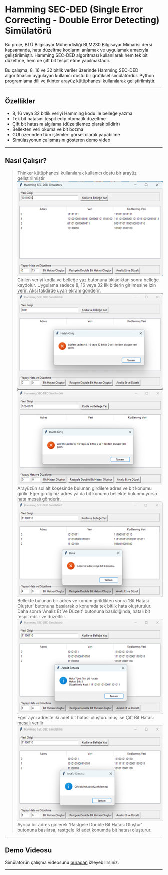 # Hamming SEC-DED (Single Error Correcting - Double Error Detecting) Simülatörü

Bu proje, BTÜ Bilgisayar Mühendisliği BLM230 Bilgisayar Mimarisi dersi kapsamında, hata düzeltme kodlarını anlamak ve uygulamak amacıyla geliştirilmiştir. Hamming SEC-DED algoritması kullanılarak hem tek bit düzeltme, hem de çift bit tespit etme yapılmaktadır.

Bu çalışma, 8, 16 ve 32 bitlik veriler üzerinde Hamming SEC-DED algoritmasını uygulayan kullanıcı dostu bir grafiksel simülatördür. Python programlama dili ve tkinter arayüz kütüphanesi kullanılarak geliştirilmiştir.

---

## Özellikler

- 8, 16 veya 32 bitlik veriyi Hamming kodu ile belleğe yazma  
- Tek bit hatasını tespit edip otomatik düzeltme  
- Çift bit hatasını algılama (düzeltilemez olarak bildirir)  
- Bellekten veri okuma ve bit bozma  
- GUI üzerinden tüm işlemleri görsel olarak yapabilme  
- Simülasyonun çalışmasını gösteren demo video

---

## Nasıl Çalışır?

> Thinker kütüphanesi kullanılarak kullanıcı dostu bir arayüz geliştirilmiştir
![resim1](screenshots/img1.png)
> Girilen veriyi kodla ve belleğe yaz butonuna tıkladıktan sonra belleğe kaydolur.
> Uygulama sadece 8, 16 veya 32 lik bitlerin girilmesine izin verir. Aksi takdirde uyarı ekranı gönderir.
![resim2](screenshots/img2.png)  
![resim6](screenshots/img6.png)
> Arayüzün sol alt köşesinde bulunan girdilere adres ve bit konumu girilir.
> Eğer girdiğiniz adres ya da bit konumu bellekte bulunmuyorsa hata mesajı gönderir.
![resim3](screenshots/img3.png)
> Bellekte bulunan bir adres ve konum girildikten sonra 'Bit Hatası Oluştur' butonuna basılarak o konumda tek bitlik hata oluşturulur.
> Daha sonra 'Analiz Et Ve Düzelt' butonuna basıldığında, hatalı bit tespit edilir ve düzeltilir.
![resim4](screenshots/img4.png)
> Eğer aynı adreste iki adet bit hatası oluşturulmuş ise Çift Bit Hatası mesajı verilir
![resim5](screenshots/img5.png)
> Ayrıca bir adres girilerek 'Rastgele Double Bit Hatası Oluştur' butonuna basılırsa, rastgele iki adet konumda bit hatası oluşturur. 

---

## Demo Videosu

Simülatörün çalışma videosunu [buradan](https://youtu.be/pI2KC0LIOi8) izleyebilirsiniz.

---
